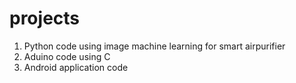 # projects

1. Python code using image machine learning for smart airpurifier
2. Aduino code using C
3. Android application code
